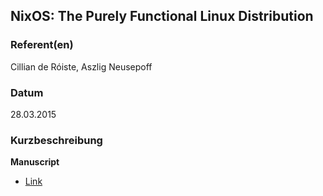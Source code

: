 
 
## NixOS: The Purely Functional Linux Distribution


### Referent(en)
 Cillian de Róiste, Aszlig Neusepoff

### Datum
 28.03.2015

### Kurzbeschreibung

<b>Manuscript</b>

* <a href="http://dodoburgers.com/presentations/augsburg-lit-2015/hovercraft
">Link</a>

  
  


